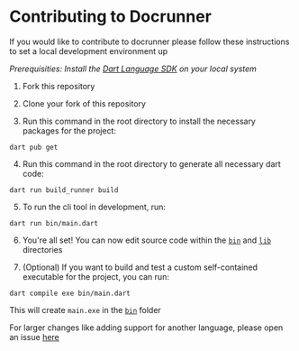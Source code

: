 # Contributing to Docrunner

If you would like to contribute to docrunner please follow these instructions to set a local development environment up

*Prerequisities: Install the [Dart Language SDK](https://dart.dev/get-dart/) on your local system*

1. Fork this repository

2. Clone your fork of this repository

3. Run this command in the root directory to install the necessary packages for the project:
```shell
dart pub get
```

4. Run this command in the root directory to generate all necessary dart code:
```shell
dart run build_runner build
```

5. To run the cli tool in development, run:
```shell
dart run bin/main.dart
```

6. You're all set! You can now edit source code within the [`bin`](/bin) and [`lib`](/lib)
directories

7. (Optional) If you want to build and test a custom self-contained executable for the project,
you can run:
```shell
dart compile exe bin/main.dart
```
This will create `main.exe` in the [`bin`](/bin) folder


For larger changes like adding support for another language, please open an issue
[here](https://github.com/DudeBro249/docrunner/issues)
